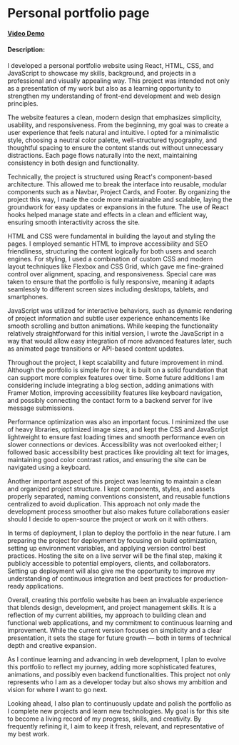 # Personal portfolio page

#### [Video Demo](https://youtu.be/LhPHbzLwI54)

#### Description:

I developed a personal portfolio website using React, HTML, CSS, and JavaScript to showcase my skills, background, and projects in a professional and visually appealing way. This project was intended not only as a presentation of my work but also as a learning opportunity to strengthen my understanding of front-end development and web design principles.

The website features a clean, modern design that emphasizes simplicity, usability, and responsiveness. From the beginning, my goal was to create a user experience that feels natural and intuitive. I opted for a minimalistic style, choosing a neutral color palette, well-structured typography, and thoughtful spacing to ensure the content stands out without unnecessary distractions. Each page flows naturally into the next, maintaining consistency in both design and functionality.

Technically, the project is structured using React's component-based architecture. This allowed me to break the interface into reusable, modular components such as a Navbar, Project Cards, and Footer. By organizing the project this way, I made the code more maintainable and scalable, laying the groundwork for easy updates or expansions in the future. The use of React hooks helped manage state and effects in a clean and efficient way, ensuring smooth interactivity across the site.

HTML and CSS were fundamental in building the layout and styling the pages. I employed semantic HTML to improve accessibility and SEO friendliness, structuring the content logically for both users and search engines. For styling, I used a combination of custom CSS and modern layout techniques like Flexbox and CSS Grid, which gave me fine-grained control over alignment, spacing, and responsiveness. Special care was taken to ensure that the portfolio is fully responsive, meaning it adapts seamlessly to different screen sizes including desktops, tablets, and smartphones.

JavaScript was utilized for interactive behaviors, such as dynamic rendering of project information and subtle user experience enhancements like smooth scrolling and button animations. While keeping the functionality relatively straightforward for this initial version, I wrote the JavaScript in a way that would allow easy integration of more advanced features later, such as animated page transitions or API-based content updates.

Throughout the project, I kept scalability and future improvement in mind. Although the portfolio is simple for now, it is built on a solid foundation that can support more complex features over time. Some future additions I am considering include integrating a blog section, adding animations with Framer Motion, improving accessibility features like keyboard navigation, and possibly connecting the contact form to a backend server for live message submissions.

Performance optimization was also an important focus. I minimized the use of heavy libraries, optimized image sizes, and kept the CSS and JavaScript lightweight to ensure fast loading times and smooth performance even on slower connections or devices. Accessibility was not overlooked either; I followed basic accessibility best practices like providing alt text for images, maintaining good color contrast ratios, and ensuring the site can be navigated using a keyboard.

Another important aspect of this project was learning to maintain a clean and organized project structure. I kept components, styles, and assets properly separated, naming conventions consistent, and reusable functions centralized to avoid duplication. This approach not only made the development process smoother but also makes future collaborations easier should I decide to open-source the project or work on it with others.

In terms of deployment, I plan to deploy the portfolio in the near future. I am preparing the project for deployment by focusing on build optimization, setting up environment variables, and applying version control best practices. Hosting the site on a live server will be the final step, making it publicly accessible to potential employers, clients, and collaborators. Setting up deployment will also give me the opportunity to improve my understanding of continuous integration and best practices for production-ready applications.

Overall, creating this portfolio website has been an invaluable experience that blends design, development, and project management skills. It is a reflection of my current abilities, my approach to building clean and functional web applications, and my commitment to continuous learning and improvement. While the current version focuses on simplicity and a clear presentation, it sets the stage for future growth — both in terms of technical depth and creative expansion.

As I continue learning and advancing in web development, I plan to evolve this portfolio to reflect my journey, adding more sophisticated features, animations, and possibly even backend functionalities. This project not only represents who I am as a developer today but also shows my ambition and vision for where I want to go next.

Looking ahead, I also plan to continuously update and polish the portfolio as I complete new projects and learn new technologies. My goal is for this site to become a living record of my progress, skills, and creativity. By frequently refining it, I aim to keep it fresh, relevant, and representative of my best work.

